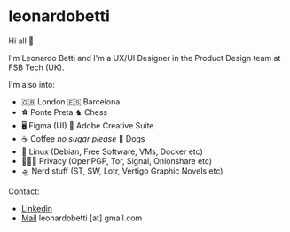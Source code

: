 # leonardobetti

Hi all :wave:

I'm Leonardo Betti and I'm a UX/UI Designer in the Product Design team at FSB Tech (UK).

I'm also into:
- 🇬🇧 London 🇪🇸 Barcelona
- ⚽️ Ponte Preta ♞ Chess
- 🖥️ Figma (UI) 🎨 Adobe Creative Suite
- ☕️ Coffee _no sugar please_  🐶 Dogs
- 📝 Linux (Debian, Free Software, VMs, Docker etc)
- 🕵🏻‍♂️ Privacy (OpenPGP, Tor, Signal, Onionshare etc)
- 🛸 Nerd stuff (ST, SW, Lotr, Vertigo Graphic Novels etc)



Contact:
- [Linkedin](https://www.linkedin.com/in/leonardobetti87)
- [Mail](https://www.leonardobetti.co.uk) leonardobetti [at] gmail.com
